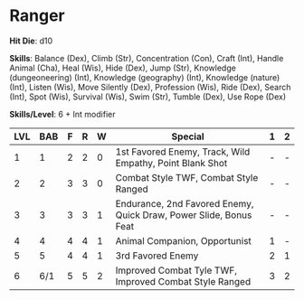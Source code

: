 # Ranger

**Hit Die**: d10

**Skills**: Balance (Dex), Climb (Str), Concentration (Con), Craft (Int), Handle Animal (Cha), Heal (Wis), Hide (Dex), Jump (Str), Knowledge (dungeoneering) (Int), Knowledge (geography) (Int), Knowledge (nature) (Int), Listen (Wis), Move Silently (Dex), Profession (Wis), Ride (Dex), Search (Int), Spot (Wis), Survival (Wis), Swim (Str), Tumble (Dex), Use Rope (Dex)

**Skills/Level**: 6 + Int modifier

LVL | BAB | F | R | W | Special | 1 | 2 
--- | --- | - | - | - | ------- | - | -
1   | 1   | 2 | 2 | 0 | 1st Favored Enemy, Track, Wild Empathy, Point Blank Shot | - | -  
2   | 2   | 3 | 3 | 0 | Combat Style TWF, Combat Style Ranged | - | -  
3   | 3   | 3 | 3 | 1 | Endurance, 2nd Favored Enemy, Quick Draw, Power Slide, Bonus Feat | - | -
4   | 4   | 4 | 4 | 1 | Animal Companion, Opportunist | 1 | -
5   | 5   | 4 | 4 | 1 | 3rd Favored Enemy | 2 | 1
6   | 6/1 | 5 | 5 | 2 | Improved Combat Tyle TWF, Improved Combat Style Ranged | 3 | 2